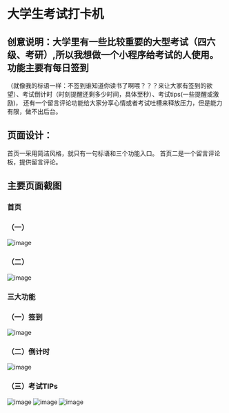 # 大学生考试打卡机
## 创意说明：大学里有一些比较重要的大型考试（四六级、考研）,所以我想做一个小程序给考试的人使用。功能主要有每日签到
（就像我的标语一样：不签到谁知道你读书了啊喂？？？来让大家有签到的欲望）、考试倒计时（时刻提醒还剩多少时间，具体至秒）、考试tips(一些提醒或激励)，
还有一个留言评论功能给大家分享心情或者考试吐槽来释放压力，但是能力有限，做不出后台。

## 页面设计：
首页一采用简洁风格，就只有一句标语和三个功能入口。 
首页二是一个留言评论板，提供留言评论。
 
## 主要页面截图
### 首页
### （一）
![image](https://github.com/hhhhjq/web-wechat-2017/blob/master/1514080901211/image/1.png)
### （二）
![image](https://github.com/hhhhjq/web-wechat-2017/blob/master/1514080901211/image/2.png)

###  三大功能
### （一）签到
![image](https://github.com/hhhhjq/web-wechat-2017/blob/master/1514080901211/image/3.png)
### （二）倒计时
![image](https://github.com/hhhhjq/web-wechat-2017/blob/master/1514080901211/image/4.png)
### （三）考试TIPs
 ![image](https://github.com/hhhhjq/web-wechat-2017/blob/master/1514080901211/image/5.png)
 ![image](https://github.com/hhhhjq/web-wechat-2017/blob/master/1514080901211/image/6.png)
 ![image](https://github.com/hhhhjq/web-wechat-2017/blob/master/1514080901211/image/7.png)
 
